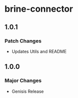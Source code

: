 # brine-connector

## 1.0.1

### Patch Changes

- Updates Utils and README

## 1.0.0

### Major Changes

- Genisis Release
